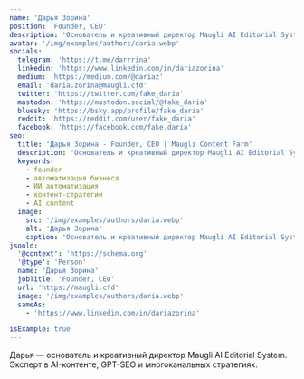 ```yaml
---
name: 'Дарья Зорина'
position: 'Founder, CEO'
description: 'Основатель и креативный директор Maugli AI Editorial System. Эксперт в AI-контенте, GPT-SEO и многоканальных стратегиях'
avatar: '/img/examples/authors/daria.webp'
socials:
  telegram: 'https://t.me/darrrina'
  linkedin: 'https://www.linkedin.com/in/dariazorina'
  medium: 'https://medium.com/@dariaz'
  email: 'daria.zorina@maugli.cfd'
  twitter: 'https://twitter.com/fake_daria'
  mastodon: 'https://mastodon.social/@fake_daria'
  bluesky: 'https://bsky.app/profile/fake_daria'
  reddit: 'https://reddit.com/user/fake_daria'
  facebook: 'https://facebook.com/fake.daria'
seo:
  title: 'Дарья Зорина - Founder, CEO | Maugli Content Farm'
  description: 'Основатель и креативный директор Maugli AI Editorial System. Эксперт в AI-контенте, GPT-SEO и многоканальных стратегиях'
  keywords:
    - founder
    - автоматизация бизнеса
    - ИИ автоматизация
    - контент-стратегии
    - AI content
  image:
    src: '/img/examples/authors/daria.webp'
    alt: 'Дарья Зорина'
    caption: 'Основатель и креативный директор Maugli AI Editorial System'
jsonld:
  '@context': 'https://schema.org'
  '@type': 'Person'
  name: 'Дарья Зорина'
  jobTitle: 'Founder, CEO'
  url: 'https://maugli.cfd'
  image: '/img/examples/authors/daria.webp'
  sameAs:
    - 'https://www.linkedin.com/in/dariazorina'

isExample: true
---
```


Дарья — основатель и креативный директор Maugli AI Editorial System. Эксперт в AI-контенте, GPT-SEO и многоканальных стратегиях.
